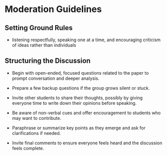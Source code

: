 # Moderation Guidelines

## Setting Ground Rules

- listening respectfully, speaking one at a time, and encouraging criticism of ideas rather than individuals

## Structuring the Discussion

- Begin with open-ended, focused questions related to the paper to prompt conversation and deeper analysis.
- Prepare a few backup questions if the group grows silent or stuck.

- Invite other students to share their thoughts, possibly by giving everyone time to write down their opinions before speaking.
- Be aware of non-verbal cues and offer encouragement to students who may want to contribute.

- Paraphrase or summarize key points as they emerge and ask for clarifications if needed.
- Invite final comments to ensure everyone feels heard and the discussion feels complete.
